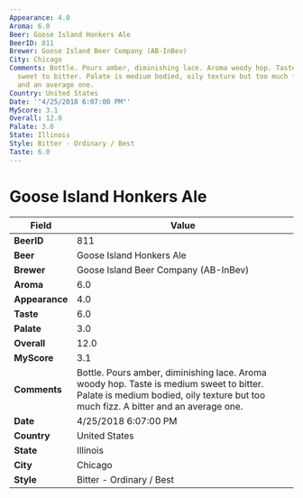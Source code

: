 ```yaml
---
Appearance: 4.0
Aroma: 6.0
Beer: Goose Island Honkers Ale
BeerID: 811
Brewer: Goose Island Beer Company (AB-InBev)
City: Chicago
Comments: Bottle. Pours amber, diminishing lace. Aroma woody hop. Taste is medium
  sweet to bitter. Palate is medium bodied, oily texture but too much fizz. A bitter
  and an average one.
Country: United States
Date: '"4/25/2018 6:07:00 PM"'
MyScore: 3.1
Overall: 12.0
Palate: 3.0
State: Illinois
Style: Bitter - Ordinary / Best
Taste: 6.0
---
```


# Goose Island Honkers Ale

| Field         | Value |
|---------------|-------|
| **BeerID** | 811 |
| **Beer** | Goose Island Honkers Ale |
| **Brewer** | Goose Island Beer Company (AB-InBev) |
| **Aroma** | 6.0 |
| **Appearance** | 4.0 |
| **Taste** | 6.0 |
| **Palate** | 3.0 |
| **Overall** | 12.0 |
| **MyScore** | 3.1 |
| **Comments** | Bottle. Pours amber, diminishing lace. Aroma woody hop. Taste is medium sweet to bitter. Palate is medium bodied, oily texture but too much fizz. A bitter and an average one. |
| **Date** | 4/25/2018 6:07:00 PM |
| **Country** | United States |
| **State** | Illinois |
| **City** | Chicago |
| **Style** | Bitter - Ordinary / Best |
